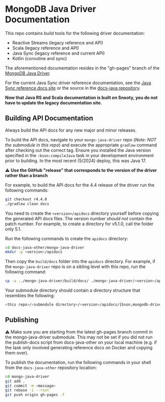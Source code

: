 # MongoDB Java Driver Documentation

This repo contains build tools for the following driver documentation:

- Reactive Streams (legacy reference and API)
- Scala (legacy reference and API)
- Java Sync (legacy reference and current API)
- Kotlin (coroutine and sync)

The aforementioned documentation resides in the "gh-pages" branch of
the [MongoDB Java Driver](https://github.com/mongodb/mongo-java-driver).

For the current Java Sync driver reference documentation, see the
[Java Sync reference docs site](https://www.mongodb.com/docs/drivers/java/sync)
or the source in the [docs-java repository](https://github.com/mongodb/docs-java).

**Now that Java RS and Scala documentation is built on Snooty, you do not
have to update the legacy documentation site.**

## Building API Documentation

Always build the API docs for any new major and minor releases.

To build the API docs, navigate to your `mongo-java-driver` repo
(_Note: NOT the submodule in this repo_) and execute the appropriate `gradlew` command
after checking out the correct tag. Ensure you installed the Java
version specified in the `:bson:compileJava` task in your development
environment prior to building. In the most recent (5/2024) deploy, this
was Java 17.

:warning: **Use the GitHub "release" that corresponds to the version of the driver rather than a branch**

For example, to build the API docs for the 4.4 release of the driver run the following commands:

```sh
git checkout r4.4.0
./gradlew clean docs
```

You need to create the `<version>/apidocs` directory yourself before
copying the generated API docs files. The version number *should not* contain the
patch number. For example, to create a directory for v5.1.0, call the folder only 5.1.

Run the following commands to create the `apidocs` directory:

```sh
cd docs-java-other/mongo-java-driver
mkdir -p <version>/apidocs
```

Then copy the `build/docs` folder into the `apidocs` directory. For example,
if the `mongo-java-driver` repo is on a sibling level with this repo, run the following command:

```sh
cp -a ../mongo-java-driver/build/docs/ ./mongo-java-driver/<version>/apidocs
```

Your submodule directory should contain a directory structure that resembles the following:

```sh
<this repo>/<submodule directory>/<version>/apidocs/{bson,mongodb-driver-core,mongodb-driver-sync,mongodb-driver-legacy, mongodb-driver-reactivestreams/}
```

## Publishing

:warning: Make sure you are starting from the latest gh-pages branch commit in the mongo-java-driver submodule. This may not be set if you did not run the publish-docs script from docs-java-other on your local machine (e.g. if the task only involved generating reference docs on Docker and copying them over).

To publish the documentation, run the following commands in your shell from the `docs-java-other` repository location:

```sh
cd mongo-java-driver
git add .
git commit -m <message>
git rebase -i --root
git push origin gh-pages -f
```

